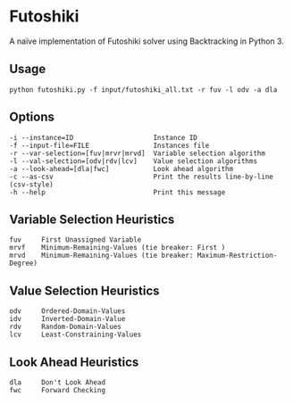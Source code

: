 # Futoshiki
A naïve implementation of Futoshiki solver using Backtracking in Python 3.

## Usage
    python futoshiki.py -f input/futoshiki_all.txt -r fuv -l odv -a dla

## Options
    -i --instance=ID                    Instance ID
    -f --input-file=FILE                Instances file
    -r --var-selection=[fuv|mrvr|mrvd]  Variable selection algorithm
    -l --val-selection=[odv|rdv|lcv]    Value selection algorithms
    -a --look-ahead=[dla|fwc]           Look ahead algorithm
    -c --as-csv                         Print the results line-by-line (csv-style)
    -h --help                           Print this message

## Variable Selection Heuristics
    fuv     First Unassigned Variable
    mrvf    Minimum-Remaining-Values (tie breaker: First )
    mrvd    Minimum-Remaining-Values (tie breaker: Maximum-Restriction-Degree)

## Value Selection Heuristics
    odv     Ordered-Domain-Values
    idv     Inverted-Domain-Value
    rdv     Random-Domain-Values
    lcv     Least-Constraining-Values

## Look Ahead Heuristics
    dla     Don't Look Ahead
    fwc     Forward Checking

